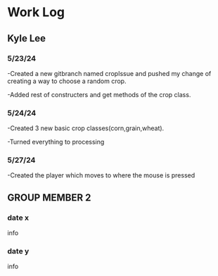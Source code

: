 # Work Log

## Kyle Lee

### 5/23/24

-Created a new gitbranch named cropIssue and pushed my change of creating a way to choose a random crop. 

-Added rest of constructers and get methods of the crop class.


### 5/24/24

-Created 3 new basic crop classes(corn,grain,wheat).

-Turned everything to processing

### 5/27/24
-Created the player which moves to where the mouse is pressed

## GROUP MEMBER 2

### date x

info

### date y

info

